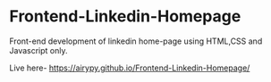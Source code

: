 # Frontend-Linkedin-Homepage
Front-end development of linkedin home-page using HTML,CSS and Javascript only.

Live here- 
https://airypy.github.io/Frontend-Linkedin-Homepage/
